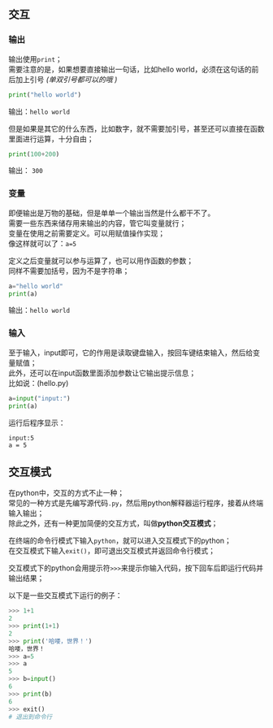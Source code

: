 ## 交互
### 输出
输出使用`print`；  
需要注意的是，如果想要直接输出一句话，比如hello world，必须在这句话的前后加上引号 *(单双引号都可以的哦 )*
```python
print("hello world") 
```
输出：`hello world`

但是如果是其它的什么东西，比如数字，就不需要加引号，甚至还可以直接在函数里面进行运算，十分自由；
```python
print(100+200)
```  
输出： `300`

### 变量
即便输出是万物的基础，但是单单一个输出当然是什么都干不了。  
需要一些东西来储存用来输出的内容，管它叫变量就行；  
变量在使用之前需要定义。可以用赋值操作实现；  
像这样就可以了：`a=5`  

定义之后变量就可以参与运算了，也可以用作函数的参数；  
同样不需要加括号，因为不是字符串；
```python
a="hello world"
print(a)
```
输出：`hello world`

### 输入
至于输入，input即可，它的作用是读取键盘输入，按回车键结束输入，然后给变量赋值；  
此外，还可以在input函数里面添加参数让它输出提示信息；  
比如说：(hello.py)
```python
a=input("input:")
print(a)
```

运行后程序显示：
```
input:5
a = 5
```

## 交互模式
在python中，交互的方式不止一种；  
常见的一种方式是先编写源代码`.py`，然后用python解释器运行程序，接着从终端输入输出；  
除此之外，还有一种更加简便的交互方式，叫做**python交互模式**；

在终端的命令行模式下输入`python`，就可以进入交互模式下的python；  
在交互模式下输入`exit()`，即可退出交互模式并返回命令行模式；

交互模式下的python会用提示符`>>>`来提示你输入代码，按下回车后即运行代码并输出结果；

以下是一些交互模式下运行的例子：
```py
>>> 1+1
2
>>> print(1+1)
2
>>> print('哈喽，世界！')
哈喽，世界！
>>> a=5
>>> a
5
>>> b=input()
6
>>> print(b) 
6
>>> exit()
# 退出到命令行
```
